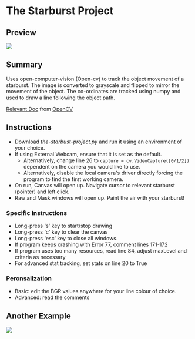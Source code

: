 # The Starburst Project

## Preview
![](https://github.com/Hardik-S/the-starburst-project/blob/master/Media/Drawing%20The%20Star.gif)

## Summary
Uses open-computer-vision (Open-cv) to track the object movement of a starburst. The image is converted to grayscale and flipped to mirror the movement of the object. The co-ordinates are tracked using numpy and used to draw a line following the object path. 

[Relevant Doc](https://docs.opencv.org/2.4/modules/video/doc/motion_analysis_and_object_tracking.html) from [OpenCV](https://docs.opencv.org/2.4/index.html)

## Instructions 

- Download _the-starbust-project.py_ and run it using an environment of your choice. 
- If using External Webcam, ensure that it is set as the default. 
  - Alternatively, change line 26 to `capture = cv.VideoCapture([0/1/2])` dependent on the camera you would like to use.
  - Alternatively, disable the local camera's driver directly forcing the program to find the first working camera.
 - On run, Canvas will open up. Navigate cursor to relevant starburst (pointer) and left click. 
 - Raw and Mask windows will open up. Paint the air with your starburst! 
 
 ### Specific Instructions 
 
 - Long-press 's' key to start/stop drawing
 - Long-press 'c' key to clear the canvas
 - Long-press 'esc' key to close all windows. 
 - If program keeps crashing with Error 77, comment lines 171-172
 - If program uses too many resources, read line 84, adjust maxLevel and criteria as necessary
 - For advanced stat tracking, set stats on line 20 to True
 
 ### Peronsalization
 
 - Basic: edit the BGR values anywhere for your line colour of choice.
 - Advanced: read the comments
 
 ## Another Example
 
 ![](https://github.com/Hardik-S/the-starburst-project/blob/master/Media/mamu%20rose.png)
